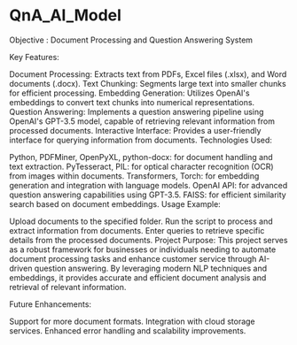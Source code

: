 # QnA_AI_Model
Objective : Document Processing and Question Answering System

Key Features:

Document Processing: Extracts text from PDFs, Excel files (.xlsx), and Word documents (.docx).
Text Chunking: Segments large text into smaller chunks for efficient processing.
Embedding Generation: Utilizes OpenAI's embeddings to convert text chunks into numerical representations.
Question Answering: Implements a question answering pipeline using OpenAI's GPT-3.5 model, capable of retrieving relevant information from processed documents.
Interactive Interface: Provides a user-friendly interface for querying information from documents.
Technologies Used:

Python, PDFMiner, OpenPyXL, python-docx: for document handling and text extraction.
PyTesseract, PIL: for optical character recognition (OCR) from images within documents.
Transformers, Torch: for embedding generation and integration with language models.
OpenAI API: for advanced question answering capabilities using GPT-3.5.
FAISS: for efficient similarity search based on document embeddings.
Usage Example:

Upload documents to the specified folder.
Run the script to process and extract information from documents.
Enter queries to retrieve specific details from the processed documents.
Project Purpose:
This project serves as a robust framework for businesses or individuals needing to automate document processing tasks and enhance customer service through AI-driven question answering. By leveraging modern NLP techniques and embeddings, it provides accurate and efficient document analysis and retrieval of relevant information.

Future Enhancements:

Support for more document formats.
Integration with cloud storage services.
Enhanced error handling and scalability improvements.
